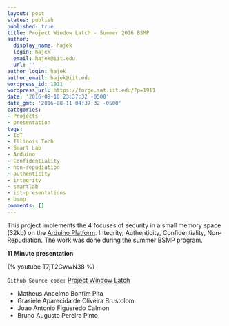 ```yaml
---
layout: post
status: publish
published: true
title: Project Window Latch - Summer 2016 BSMP
author:
  display_name: hajek
  login: hajek
  email: hajek@iit.edu
  url: ''
author_login: hajek
author_email: hajek@iit.edu
wordpress_id: 1911
wordpress_url: https://forge.sat.iit.edu/?p=1911
date: '2016-08-10 23:37:32 -0500'
date_gmt: '2016-08-11 04:37:32 -0500'
categories:
- Projects
- presentation
tags:
- IoT
- Illinois Tech
- Smart Lab
- Arduino
- Confidentiality
- non-repudiation
- authenticity
- integrity
- smartlab
- iot-presentations
- bsmp
comments: []
---
```

This project implements the 4 focuses of security in a small memory space (32kb) on the [Arduino Platform](https://www.arduino.cc/ "Arduino Platform").  Integrity, Authenticity, Confidentiality, Non-Repudiation.  The work was done during the summer BSMP program.

**11 Minute presentation**

{% youtube T7jT2GwwN38 %}

```Github Source code:``` [Project Window Latch](https://github.com/illinoistech-itm/windowlatch "Project Window Latch")

*  Matheus Ancelmo Bonfim Pita
*  Grasiele Aparecida de Oliveira Brustolom
*  Joao Antonio Figueredo Calmon
*  Bruno Augusto Pereira Pinto
